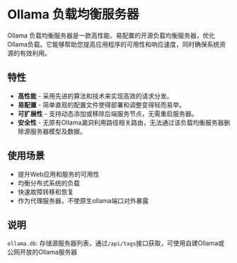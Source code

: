 # Ollama 负载均衡服务器

Ollama 负载均衡服务器是一款高性能、易配置的开源负载均衡服务器，优化Ollama负载。它能够帮助您提高应用程序的可用性和响应速度，同时确保系统资源的有效利用。

## 特性

- **高性能** - 采用先进的算法和技术来实现高效的请求分发。
- **易配置** - 简单直观的配置文件使得部署和调整变得轻而易举。
- **可扩展性** - 支持动态添加或移除后端服务节点，无需重启服务器。
- **安全性** - 无原有Ollama漏洞利用路径相关路由，无法通过该负载均衡服务器删除源服务器模型及数据。

## 使用场景

- 提升Web应用和服务的可用性
- 均衡分布式系统的负载
- 快速故障转移和恢复
- 作为代理服务器，不使原生ollama端口对外暴露

## 说明

`ollama.db`: 存储源服务器列表，通过`/api/tags`接口获取，可使用自建Ollama或公网开放的Ollama服务器
